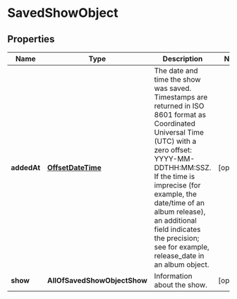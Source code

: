 # SavedShowObject

## Properties
Name | Type | Description | Notes
------------ | ------------- | ------------- | -------------
**addedAt** | [**OffsetDateTime**](OffsetDateTime.md) | The date and time the show was saved. Timestamps are returned in ISO 8601 format as Coordinated Universal Time (UTC) with a zero offset: YYYY-MM-DDTHH:MM:SSZ. If the time is imprecise (for example, the date/time of an album release), an additional field indicates the precision; see for example, release_date in an album object.  |  [optional]
**show** | **AllOfSavedShowObjectShow** | Information about the show. |  [optional]
